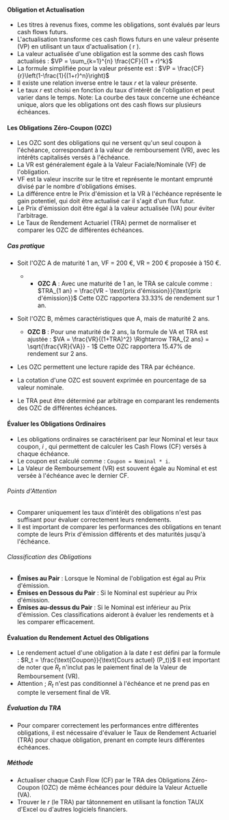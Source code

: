 ####  Obligation et Actualisation
- Les titres à revenus fixes, comme les obligations, sont évalués par leurs cash flows futurs.
- L'actualisation transforme ces cash flows futurs en une valeur présente (VP) en utilisant un taux d'actualisation \( r \).
- La valeur actualisée d'une obligation est la somme des cash flows actualisés : $VP = \sum_{k=1}^{n} \frac{CF}{(1 + r)^k}$
- La formule simplifiée pour la valeur présente est : $VP = \frac{CF}{r}\left(1-\frac{1}{(1+r)^n}\right)$
- Il existe une relation inverse entre le taux $r$ et la valeur présente.
- Le taux $r$ est choisi en fonction du taux d'intérêt de l'obligation et peut varier dans le temps.
Note: La courbe des taux concerne une échéance unique, alors que les obligations ont des cash flows sur plusieurs échéances.

#### Les Obligations Zéro-Coupon (OZC)
- Les OZC sont des obligations qui ne versent qu'un seul coupon à l'échéance, correspondant à la valeur de remboursement (VR), avec les intérêts capitalisés versés à l'échéance.
- La VR est généralement égale à la Valeur Faciale/Nominale (VF) de l'obligation.
- VF est la valeur inscrite sur le titre et représente le montant emprunté divisé par le nombre d'obligations émises.
- La différence entre le Prix d'émission et la VR à l'échéance représente le gain potentiel, qui doit être actualisé car il s'agit d'un flux futur.
- Le Prix d'émission doit être égal à la valeur actualisée (VA) pour éviter l'arbitrage.
- Le Taux de Rendement Actuariel (TRA) permet de normaliser et comparer les OZC de différentes échéances.
##### Cas pratique
- Soit l'OZC A de maturité 1 an, VF = 200 €, VR = 200 € proposée à 150 €.
	- - **OZC A** : Avec une maturité de 1 an, le TRA se calcule comme : $TRA_{1 an} = \frac{VR - \text{prix d'émission}}{\text{prix d'émission}}$
	  Cette OZC rapportera 33.33% de rendement sur 1 an.

- Soit l'OZC B, mêmes caractéristiques que A, mais de maturité 2 ans.
	- **OZC B** : Pour une maturité de 2 ans, la formule de VA et TRA est ajustée : $VA = \frac{VR}{(1+TRA)^2} \Rightarrow TRA_{2 ans} = \sqrt{\frac{VR}{VA}} - 1$
	  Cette OZC rapportera 15.47% de rendement sur 2 ans.
  
- Les OZC permettent une lecture rapide des TRA par échéance.
- La cotation d'une OZC est souvent exprimée en pourcentage de sa valeur nominale.
- Le TRA peut être déterminé par arbitrage en comparant les rendements des OZC de différentes échéances.
#### Évaluer les Obligations Ordinaires
- Les obligations ordinaires se caractérisent par leur Nominal et leur taux coupon, $i$ , qui permettent de calculer les Cash Flows (CF) versés à chaque échéance.
- Le coupon est calculé comme : `Coupon = Nominal * i`.
- La Valeur de Remboursement (VR) est souvent égale au Nominal et est versée à l'échéance avec le dernier CF.
###### Points d'Attention
- Comparer uniquement les taux d'intérêt des obligations n'est pas suffisant pour évaluer correctement leurs rendements.
- Il est important de comparer les performances des obligations en tenant compte de leurs Prix d'émission différents et des maturités jusqu'à l'échéance.
###### Classification des Obligations
- **Émises au Pair** : Lorsque le Nominal de l'obligation est égal au Prix d'émission.
- **Émises en Dessous du Pair** : Si le Nominal est supérieur au Prix d'émission.
- **Émises au-dessus du Pair** : Si le Nominal est inférieur au Prix d'émission.
Ces classifications aideront à évaluer les rendements et à les comparer efficacement.
#### Évaluation du Rendement Actuel des Obligations
- Le rendement actuel d'une obligation à la date $t$ est défini par la formule : $R_t = \frac{\text{Coupon}}{\text{Cours actuel} (P_t)}$
	  Il est important de noter que $R_t$ n'inclut pas le paiement final de la Valeur de Remboursement (VR).
- Attention ; $R_t$ n'est pas conditionnel à l'échéance et ne prend pas en compte le versement final de VR.
##### Évaluation du TRA
- Pour comparer correctement les performances entre différentes obligations, il est nécessaire d'évaluer le Taux de Rendement Actuariel (TRA) pour chaque obligation, prenant en compte leurs différentes échéances.
##### Méthode
- Actualiser chaque Cash Flow (CF) par le TRA des Obligations Zéro-Coupon (OZC) de même échéances pour déduire la Valeur Actuelle (VA).
- Trouver le $r$ (le TRA) par tâtonnement en utilisant la fonction TAUX d'Excel ou d'autres logiciels financiers.

